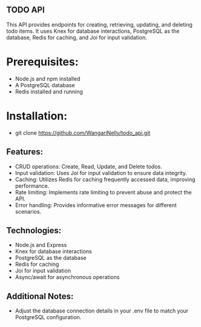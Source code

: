 ## TODO API

This API provides endpoints for creating, retrieving, updating, and deleting todo items. It uses Knex for database interactions, PostgreSQL as the database, Redis for caching, and Joi for input validation.

# Prerequisites:
- Node.js and npm installed
- A PostgreSQL database
- Redis installed and running

# Installation:
- git clone https://github.com/WangariNelly/todo_api.git

## Features:

- CRUD operations: Create, Read, Update, and Delete todos.
- Input validation: Uses Joi for input validation to ensure data integrity.
- Caching: Utilizes Redis for caching frequently accessed data, improving performance.
- Rate limiting: Implements rate limiting to prevent abuse and protect the API.
- Error handling: Provides informative error messages for different scenarios.

## Technologies:

- Node.js and Express
- Knex for database interactions
- PostgreSQL as the database
- Redis for caching
- Joi for input validation
- Async/await for asynchronous operations

## Additional Notes:

- Adjust the database connection details in your .env file to match your PostgreSQL configuration. 